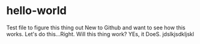 # hello-world
Test file to figure this thing out
New to Github and want to see how this works. Let's do this...Right.
Will this thing work?
YEs, it DoeS.
jdslkjsdkljskl